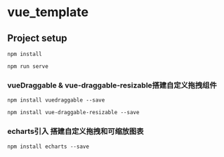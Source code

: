 # vue_template

## Project setup
```
npm install

npm run serve
```

### vueDraggable & vue-draggable-resizable搭建自定义拖拽组件
```
npm install vuedraggable --save

npm install vue-draggable-resizable --save
```

### echarts引入 搭建自定义拖拽和可缩放图表
```
npm install echarts --save

```
